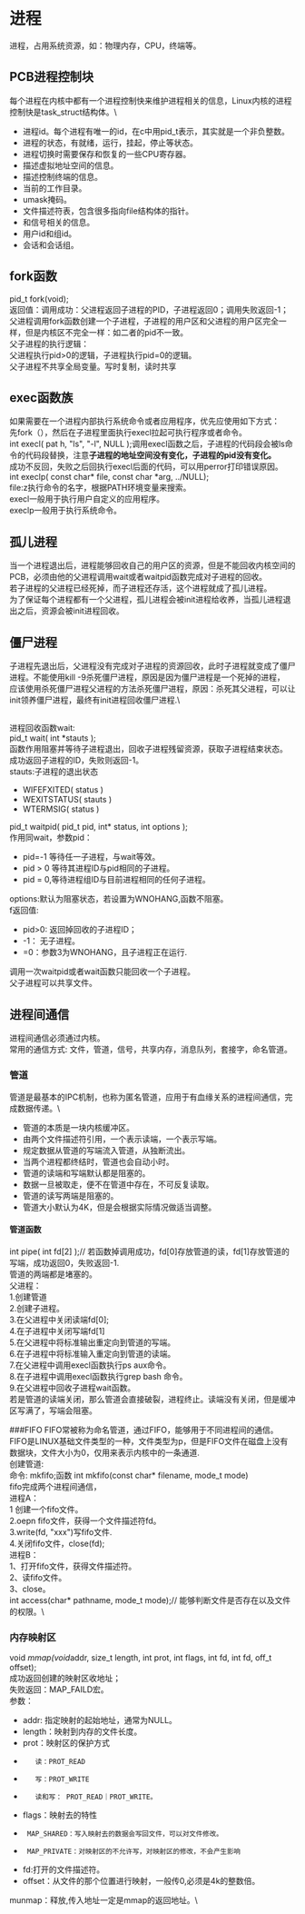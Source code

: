 # 进程
进程，占用系统资源，如：物理内存，CPU，终端等。
## PCB进程控制块
每个进程在内核中都有一个进程控制快来维护进程相关的信息，Linux内核的进程控制快是task_struct结构体。\
- 进程id。每个进程有唯一的id，在c中用pid_t表示，其实就是一个非负整数。
- 进程的状态，有就绪，运行，挂起，停止等状态。
- 进程切换时需要保存和恢复的一些CPU寄存器。
- 描述虚拟地址空间的信息。
- 描述控制终端的信息。
- 当前的工作目录。
- umask掩码。
- 文件描述符表，包含很多指向file结构体的指针。
- 和信号相关的信息。
- 用户id和组id。
- 会话和会话组。

## fork函数
pid_t fork(void);\
返回值：调用成功：父进程返回子进程的PID，子进程返回0；调用失败返回-1；\
父进程调用fork函数创建一个子进程，子进程的用户区和父进程的用户区完全一样，但是内核区不完全一样：如二者的pid不一致。\
父子进程的执行逻辑：\
父进程执行pid>0的逻辑，子进程执行pid=0的逻辑。\
父子进程不共享全局变量。写时复制，读时共享
## exec函数族
 如果需要在一个进程内部执行系统命令或者应用程序，优先应使用如下方式：\
先fork（），然后在子进程里面执行execl拉起可执行程序或者命令。\
int execl( pat h, "ls", "-l", NULL );调用execl函数之后，子进程的代码段会被ls命令的代码段替换，注意**子进程的地址空间没有变化，子进程的pid没有变化。**\
成功不反回，失败之后回执行execl后面的代码，可以用perror打印错误原因。\
int execlp( const char* file, const char *arg, ../NULL);\
file:z执行命令的名字，根据PATH环境变量来搜索。\
execl一般用于执行用户自定义的应用程序。\
execlp一般用于执行系统命令。
## 孤儿进程
当一个进程退出后，进程能够回收自己的用户区的资源，但是不能回收内核空间的PCB，必须由他的父进程调用wait或者waitpid函数完成对子进程的回收。\
若子进程的父进程已经死掉，而子进程还存活，这个进程就成了孤儿进程。\
为了保证每个进程都有一个父进程，孤儿进程会被init进程给收养，当孤儿进程退出之后，资源会被init进程回收。
## 僵尸进程
子进程先退出后，父进程没有完成对子进程的资源回收，此时子进程就变成了僵尸进程。不能使用kill -9杀死僵尸进程，原因是因为僵尸进程是一个死掉的进程，\
应该使用杀死僵尸进程父进程的方法杀死僵尸进程，原因：杀死其父进程，可以让init领养僵尸进程，最终有init进程回收僵尸进程.\
##
进程回收函数wait:\
pid_t wait( int *stauts );\
函数作用阻塞并等待子进程退出，回收子进程残留资源，获取子进程结束状态。\
成功返回子进程的ID，失败则返回-1。\
stauts:子进程的退出状态
- WIFEFXITED( status )
- WEXITSTATUS( stauts )
- WTERMSIG( status )

pid_t waitpid( pid_t pid, int* status, int options );\
作用同wait，参数pid：
- pid=-1 等待任一子进程，与wait等效。
- pid > 0 等待其进程ID与pid相同的子进程。
- pid = 0,等待进程组ID与目前进程相同的任何子进程。

options:默认为阻塞状态，若设置为WNOHANG,函数不阻塞。\
f返回值:
- pid>0: 返回掉回收的子进程ID；
- -1： 无子进程。
- =0：参数3为WNOHANG，且子进程正在运行.

调用一次waitpid或者wait函数只能回收一个子进程。\
父子进程可以共享文件。

## 进程间通信
进程间通信必须通过内核。\
常用的通信方式: 文件，管道，信号，共享内存，消息队列，套接字，命名管道。
### 管道
管道是最基本的IPC机制，也称为匿名管道，应用于有血缘关系的进程间通信，完成数据传递。\
- 管道的本质是一块内核缓冲区。
- 由两个文件描述符引用，一个表示读端，一个表示写端。
- 规定数据从管道的写端流入管道，从独断流出。
- 当两个进程都终结时，管道也会自动小时。
- 管道的读端和写端默认都是阻塞的。
- 数据一旦被取走，便不在管道中存在，不可反复读取。
- 管道的读写两端是阻塞的。
- 管道大小默认为4K，但是会根据实际情况做适当调整。
#### 管道函数
int pipe( int fd[2] );// 若函数掉调用成功，fd[0]存放管道的读，fd[1]存放管道的写端，成功返回0，失败返回-1.\
管道的两端都是堵塞的。\
父进程：\
1.创建管道\
2.创建子进程。\
3.在父进程中关闭读端fd[0];\
4.在子进程中关闭写端fd[1]\
5.在父进程中将标准输出重定向到管道的写端。\
6.在子进程中将标准输入重定向到管道的读端。\
7.在父进程中调用execl函数执行ps aux命令。\
8.在子进程中调用execl函数执行grep bash 命令。\
9.在父进程中回收子进程wait函数。\
若是管道的读端关闭，那么管道会直接破裂，进程终止。读端没有关闭，但是缓冲区写满了，写端会阻塞。

###FIFO
FIFO常被称为命名管道，通过FIFO，能够用于不同进程间的通信。\
FIFO是LINUX基础文件类型的一种，文件类型为p，但是FIFO文件在磁盘上没有数据块，文件大小为0，仅用来表示内核中的一条通道.\
创建管道:\
命令: mkfifo;函数 int mkfifo(const char* filename, mode_t mode)\
fifo完成两个进程间通信，\
进程A：\
1 创建一个fifo文件。\
2.oepn fifo文件，获得一个文件描述符fd。\
3.write(fd, "xxx")写fifo文件.\
4.关闭fifo文件，close(fd);\
进程B：\
1、打开fifo文件，获得文件描述符。\
2、读fifo文件。\
3、close。\
int access(char* pathname, mode_t mode);// 能够判断文件是否存在以及文件的权限。\
### 内存映射区
void *mmap(void*addr, size_t length, int prot, int flags, int fd, int fd, off_t offset);\
成功返回创建的映射区收地址；\
失败返回：MAP_FAILD宏。\
参数：
- addr: 指定映射的起始地址，通常为NULL。
- length：映射到内存的文件长度。
- prot：映射区的保护方式
-        读：PROT_READ
-        写：PROT_WRITE
-        读和写： PROT_READ｜PROT_WRITE。
- flags：映射去的特性
-      MAP_SHARED：写入映射去的数据会写回文件，可以对文件修改。
-      MAP_PRIVATE：对映射区的不允许写，对映射区的修改，不会产生影响
- fd:打开的文件描述符。
- offset：从文件的那个位置进行映射，一般传0,必须是4k的整数倍。

munmap：释放,传入地址一定是mmap的返回地址。\





















